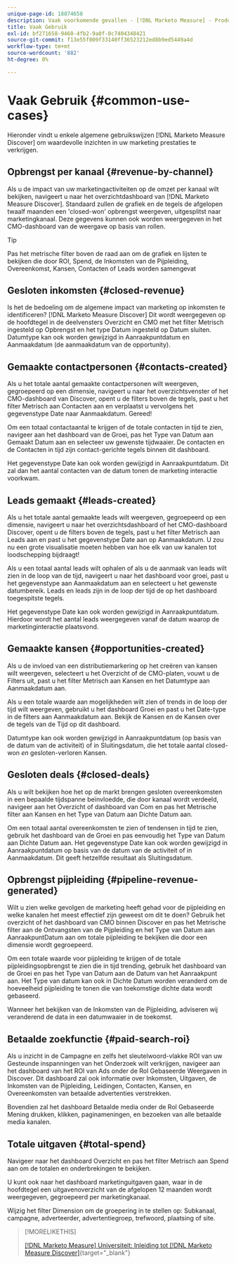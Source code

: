 ```yaml
---
unique-page-id: 18874658
description: Vaak voorkomende gevallen - [!DNL Marketo Measure] - Productdocumentatie
title: Vaak Gebruik
exl-id: bf271658-9460-4fb2-9a0f-0c7404348421
source-git-commit: f13e55f009f33140ff36523212ed8b9ed5449a4d
workflow-type: tm+mt
source-wordcount: '882'
ht-degree: 0%

---
```


# Vaak Gebruik {#common-use-cases}

Hieronder vindt u enkele algemene gebruikswijzen [!DNL Marketo Measure Discover] om waardevolle inzichten in uw marketing prestaties te verkrijgen.

## Opbrengst per kanaal {#revenue-by-channel}

Als u de impact van uw marketingactiviteiten op de omzet per kanaal wilt bekijken, navigeert u naar het overzichtdashboard van [!DNL Marketo Measure Discover]. Standaard zullen de grafiek en de tegels de afgelopen twaalf maanden een &#39;closed-won&#39; opbrengst weergeven, uitgesplitst naar marketingkanaal. Deze gegevens kunnen ook worden weergegeven in het CMO-dashboard van de weergave op basis van rollen.

>[!TIP]
>
>Pas het metrische filter boven de raad aan om de grafiek en lijsten te bekijken die door ROI, Spend, de Inkomsten van de Pijpleiding, Overeenkomst, Kansen, Contacten of Leads worden samengevat

## Gesloten inkomsten {#closed-revenue}

Is het de bedoeling om de algemene impact van marketing op inkomsten te identificeren? [!DNL Marketo Measure Discover] Dit wordt weergegeven op de hoofdtegel in de deelvensters Overzicht en CMO met het filter Metrisch ingesteld op Opbrengst en het type Datum ingesteld op Datum sluiten. Datumtype kan ook worden gewijzigd in Aanraakpuntdatum en Aanmaakdatum (de aanmaakdatum van de opportunity).

## Gemaakte contactpersonen {#contacts-created}

Als u het totale aantal gemaakte contactpersonen wilt weergeven, gegroepeerd op een dimensie, navigeert u naar het overzichtsvenster of het CMO-dashboard van Discover, opent u de filters boven de tegels, past u het filter Metrisch aan Contacten aan en verplaatst u vervolgens het gegevenstype Date naar Aanmaakdatum. Gereed!

Om een totaal contactaantal te krijgen of de totale contacten in tijd te zien, navigeer aan het dashboard van de Groei, pas het Type van Datum aan Gemaakt Datum aan en selecteer uw gewenste tijdwaaier. De contacten en de Contacten in tijd zijn contact-gerichte tegels binnen dit dashboard.

Het gegevenstype Date kan ook worden gewijzigd in Aanraakpuntdatum. Dit zal dan het aantal contacten van de datum tonen de marketing interactie voorkwam.

## Leads gemaakt {#leads-created}

Als u het totale aantal gemaakte leads wilt weergeven, gegroepeerd op een dimensie, navigeert u naar het overzichtsdashboard of het CMO-dashboard Discover, opent u de filters boven de tegels, past u het filter Metrisch aan Leads aan en past u het gegevenstype Date aan op Aanmaakdatum. U zou nu een grote visualisatie moeten hebben van hoe elk van uw kanalen tot loodschepping bijdraagt!

Als u een totaal aantal leads wilt ophalen of als u de aanmaak van leads wilt zien in de loop van de tijd, navigeert u naar het dashboard voor groei, past u het gegevenstype aan Aanmaakdatum aan en selecteert u het gewenste datumbereik. Leads en leads zijn in de loop der tijd de op het dashboard toegespitste tegels.

Het gegevenstype Date kan ook worden gewijzigd in Aanraakpuntdatum. Hierdoor wordt het aantal leads weergegeven vanaf de datum waarop de marketinginteractie plaatsvond.

## Gemaakte kansen {#opportunities-created}

Als u de invloed van een distributiemarkering op het creëren van kansen wilt weergeven, selecteert u het Overzicht of de CMO-platen, vouwt u de Filters uit, past u het filter Metrisch aan Kansen en het Datumtype aan Aanmaakdatum aan.

Als u een totale waarde aan mogelijkheden wilt zien of trends in de loop der tijd wilt weergeven, gebruikt u het dashboard Groei en past u het Date-type in de filters aan Aanmaakdatum aan. Bekijk de Kansen en de Kansen over de tegels van de Tijd op dit dashboard.

Datumtype kan ook worden gewijzigd in Aanraakpuntdatum (op basis van de datum van de activiteit) of in Sluitingsdatum, die het totale aantal closed-won _en_ gesloten-verloren Kansen.

## Gesloten deals {#closed-deals}

Als u wilt bekijken hoe het op de markt brengen gesloten overeenkomsten in een bepaalde tijdspanne beïnvloedde, die door kanaal wordt verdeeld, navigeer aan het Overzicht of dashboard van Com en pas het Metrische filter aan Kansen en het Type van Datum aan Dichte Datum aan.

Om een totaal aantal overeenkomsten te zien of tendensen in tijd te zien, gebruik het dashboard van de Groei en pas eenvoudig het Type van Datum aan Dichte Datum aan. Het gegevenstype Date kan ook worden gewijzigd in Aanraakpuntdatum op basis van de datum van de activiteit of in Aanmaakdatum. Dit geeft hetzelfde resultaat als Sluitingsdatum.

## Opbrengst pijpleiding {#pipeline-revenue-generated}

Wilt u zien welke gevolgen de marketing heeft gehad voor de pijpleiding en welke kanalen het meest effectief zijn geweest om dit te doen? Gebruik het overzicht of het dashboard van CMO binnen Discover en pas het Metrische filter aan de Ontvangsten van de Pijpleiding en het Type van Datum aan AanraakpuntDatum aan om totale pijpleiding te bekijken die door een dimensie wordt gegroepeerd.

Om een totale waarde voor pijpleiding te krijgen of de totale pijpleidingsopbrengst te zien die in tijd trending, gebruik het dashboard van de Groei en pas het Type van Datum aan de Datum van het Aanraakpunt aan. Het Type van datum kan ook in Dichte Datum worden veranderd om de hoeveelheid pijpleiding te tonen die van toekomstige dichte data wordt gebaseerd.

Wanneer het bekijken van de Inkomsten van de Pijpleiding, adviseren wij veranderend de data in een datumwaaier in de toekomst.

## Betaalde zoekfunctie {#paid-search-roi}

Als u inzicht in de Campagne en zelfs het sleutelwoord-vlakke ROI van uw Gesteunde inspanningen van het Onderzoek wilt verkrijgen, navigeer aan het dashboard van het ROI van Ads onder de Rol Gebaseerde Weergaven in Discover. Dit dashboard zal ook informatie over Inkomsten, Uitgaven, de Inkomsten van de Pijpleiding, Leidingen, Contacten, Kansen, en Overeenkomsten van betaalde advertenties verstrekken.

Bovendien zal het dashboard Betaalde media onder de Rol Gebaseerde Mening drukken, klikken, paginameningen, en bezoeken van alle betaalde media kanalen.

## Totale uitgaven {#total-spend}

Navigeer naar het dashboard Overzicht en pas het filter Metrisch aan Spend aan om de totalen en onderbrekingen te bekijken.

U kunt ook naar het dashboard marketinguitgaven gaan, waar in de hoofdtegel een uitgavenoverzicht van de afgelopen 12 maanden wordt weergegeven, gegroepeerd per marketingkanaal.

Wijzig het filter Dimension om de groepering in te stellen op: Subkanaal, campagne, adverteerder, advertentiegroep, trefwoord, plaatsing of site.

>[!MORELIKETHIS]
>
>[[!DNL Marketo Measure] Universiteit: Inleiding tot [!DNL Marketo Measure Discover]](https://universityonline.marketo.com/courses/bizible-discover/#/page/5c645586a7863a73ad3b23e6){target=&quot;_blank&quot;}
